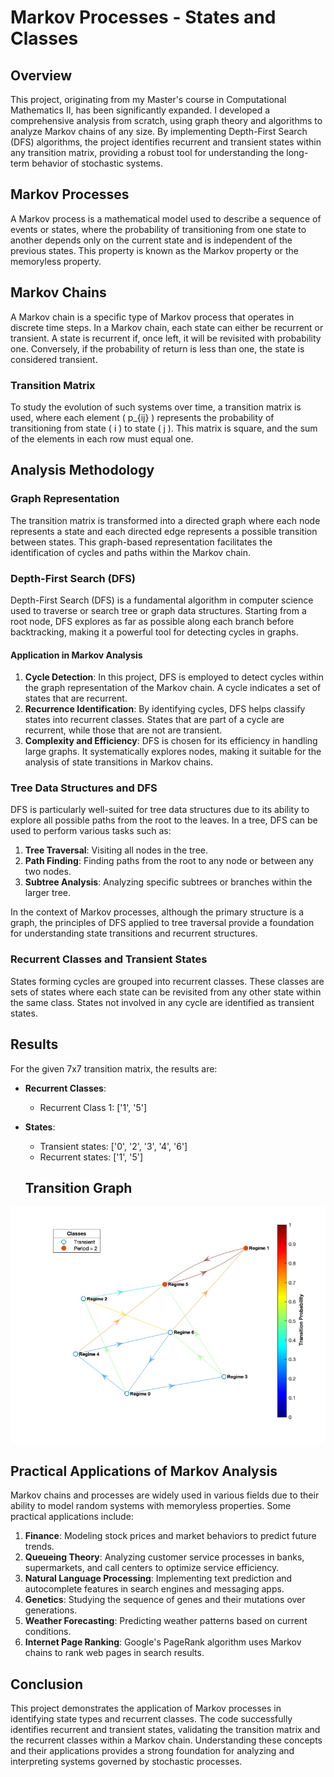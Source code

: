 # Markov Processes - States and Classes

## Overview

This project, originating from my Master's course in Computational Mathematics II, has been significantly expanded. I developed a comprehensive analysis from scratch, using graph theory and algorithms to analyze Markov chains of any size. By implementing Depth-First Search (DFS) algorithms, the project identifies recurrent and transient states within any transition matrix, providing a robust tool for understanding the long-term behavior of stochastic systems.

## Markov Processes

A Markov process is a mathematical model used to describe a sequence of events or states, where the probability of transitioning from one state to another depends only on the current state and is independent of the previous states. This property is known as the Markov property or the memoryless property.

## Markov Chains

A Markov chain is a specific type of Markov process that operates in discrete time steps. In a Markov chain, each state can either be recurrent or transient. A state is recurrent if, once left, it will be revisited with probability one. Conversely, if the probability of return is less than one, the state is considered transient.

### Transition Matrix

To study the evolution of such systems over time, a transition matrix is used, where each element \( p_{ij} \) represents the probability of transitioning from state \( i \) to state \( j \). This matrix is square, and the sum of the elements in each row must equal one.

## Analysis Methodology

### Graph Representation

The transition matrix is transformed into a directed graph where each node represents a state and each directed edge represents a possible transition between states. This graph-based representation facilitates the identification of cycles and paths within the Markov chain.

### Depth-First Search (DFS)

Depth-First Search (DFS) is a fundamental algorithm in computer science used to traverse or search tree or graph data structures. Starting from a root node, DFS explores as far as possible along each branch before backtracking, making it a powerful tool for detecting cycles in graphs.

#### Application in Markov Analysis

1. **Cycle Detection**: In this project, DFS is employed to detect cycles within the graph representation of the Markov chain. A cycle indicates a set of states that are recurrent.
2. **Recurrence Identification**: By identifying cycles, DFS helps classify states into recurrent classes. States that are part of a cycle are recurrent, while those that are not are transient.
3. **Complexity and Efficiency**: DFS is chosen for its efficiency in handling large graphs. It systematically explores nodes, making it suitable for the analysis of state transitions in Markov chains.

### Tree Data Structures and DFS

DFS is particularly well-suited for tree data structures due to its ability to explore all possible paths from the root to the leaves. In a tree, DFS can be used to perform various tasks such as:

1. **Tree Traversal**: Visiting all nodes in the tree.
2. **Path Finding**: Finding paths from the root to any node or between any two nodes.
3. **Subtree Analysis**: Analyzing specific subtrees or branches within the larger tree.

In the context of Markov processes, although the primary structure is a graph, the principles of DFS applied to tree traversal provide a foundation for understanding state transitions and recurrent structures.

### Recurrent Classes and Transient States

States forming cycles are grouped into recurrent classes. These classes are sets of states where each state can be revisited from any other state within the same class. States not involved in any cycle are identified as transient states.

## Results

For the given 7x7 transition matrix, the results are:

- **Recurrent Classes**:
  - Recurrent Class 1: ['1', '5']

- **States**:
  - Transient states: ['0', '2', '3', '4', '6']
  - Recurrent states: ['1', '5']

  ## Transition Graph

![Transition Matrix Graph](image.png)

## Practical Applications of Markov Analysis

Markov chains and processes are widely used in various fields due to their ability to model random systems with memoryless properties. Some practical applications include:

1. **Finance**: Modeling stock prices and market behaviors to predict future trends.
2. **Queueing Theory**: Analyzing customer service processes in banks, supermarkets, and call centers to optimize service efficiency.
3. **Natural Language Processing**: Implementing text prediction and autocomplete features in search engines and messaging apps.
4. **Genetics**: Studying the sequence of genes and their mutations over generations.
5. **Weather Forecasting**: Predicting weather patterns based on current conditions.
6. **Internet Page Ranking**: Google's PageRank algorithm uses Markov chains to rank web pages in search results.



## Conclusion

This project demonstrates the application of Markov processes in identifying state types and recurrent classes. The code successfully identifies recurrent and transient states, validating the transition matrix and the recurrent classes within a Markov chain. Understanding these concepts and their applications provides a strong foundation for analyzing and interpreting systems governed by stochastic processes.
